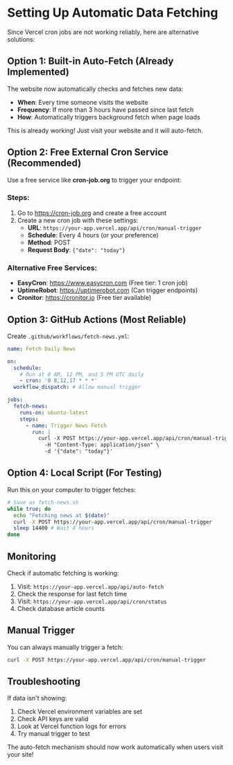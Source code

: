 # Setting Up Automatic Data Fetching

Since Vercel cron jobs are not working reliably, here are alternative solutions:

## Option 1: Built-in Auto-Fetch (Already Implemented)

The website now automatically checks and fetches new data:
- **When**: Every time someone visits the website
- **Frequency**: If more than 3 hours have passed since last fetch
- **How**: Automatically triggers background fetch when page loads

This is already working! Just visit your website and it will auto-fetch.

## Option 2: Free External Cron Service (Recommended)

Use a free service like **cron-job.org** to trigger your endpoint:

### Steps:
1. Go to https://cron-job.org and create a free account
2. Create a new cron job with these settings:
   - **URL**: `https://your-app.vercel.app/api/cron/manual-trigger`
   - **Schedule**: Every 4 hours (or your preference)
   - **Method**: POST
   - **Request Body**: `{"date": "today"}`

### Alternative Free Services:
- **EasyCron**: https://www.easycron.com (Free tier: 1 cron job)
- **UptimeRobot**: https://uptimerobot.com (Can trigger endpoints)
- **Cronitor**: https://cronitor.io (Free tier available)

## Option 3: GitHub Actions (Most Reliable)

Create `.github/workflows/fetch-news.yml`:

```yaml
name: Fetch Daily News

on:
  schedule:
    # Run at 8 AM, 12 PM, and 5 PM UTC daily
    - cron: '0 8,12,17 * * *'
  workflow_dispatch: # Allow manual trigger

jobs:
  fetch-news:
    runs-on: ubuntu-latest
    steps:
      - name: Trigger News Fetch
        run: |
          curl -X POST https://your-app.vercel.app/api/cron/manual-trigger \
            -H "Content-Type: application/json" \
            -d '{"date": "today"}'
```

## Option 4: Local Script (For Testing)

Run this on your computer to trigger fetches:

```bash
# Save as fetch-news.sh
while true; do
  echo "Fetching news at $(date)"
  curl -X POST https://your-app.vercel.app/api/cron/manual-trigger
  sleep 14400 # Wait 4 hours
done
```

## Monitoring

Check if automatic fetching is working:
1. Visit: `https://your-app.vercel.app/api/auto-fetch`
2. Check the response for last fetch time
3. Visit: `https://your-app.vercel.app/api/cron/status`
4. Check database article counts

## Manual Trigger

You can always manually trigger a fetch:
```bash
curl -X POST https://your-app.vercel.app/api/cron/manual-trigger
```

## Troubleshooting

If data isn't showing:
1. Check Vercel environment variables are set
2. Check API keys are valid
3. Look at Vercel function logs for errors
4. Try manual trigger to test

The auto-fetch mechanism should now work automatically when users visit your site!



